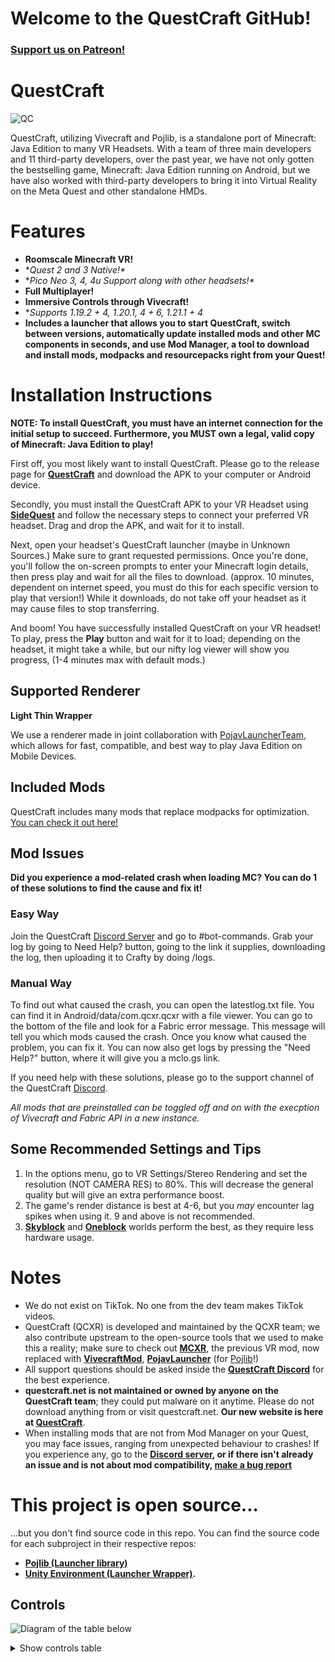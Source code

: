 # Welcome to the QuestCraft GitHub!
### **[Support us on Patreon!](https://patreon.com/QuestCraftXR)**

# QuestCraft
![QC](/QCSimple3.jpg)

QuestCraft, utilizing Vivecraft and Pojlib, is a standalone port of Minecraft: Java Edition to many VR Headsets. With a team of three main developers and 11 third-party developers, over the past year, we have not only gotten the bestselling game, Minecraft: Java Edition running on Android, but we have also worked with third-party developers to bring it into Virtual Reality on the Meta Quest and other standalone HMDs.

# Features
- **Roomscale Minecraft VR!** 
- **Quest 2 and 3 Native!\**
- **Pico Neo 3, 4, 4u Support along with other headsets!\**
- **Full Multiplayer!**                                                                    
- **Immersive Controls through Vivecraft!**                                                                                                   
- **Supports 1.19.2 + 4, 1.20.1, 4 + 6, 1.21.1 + 4*                                                                                                                                 
- **Includes a launcher that allows you to start QuestCraft, switch between versions, automatically update installed mods and other MC components in seconds, and use Mod Manager, a tool to download and install mods, modpacks and resourcepacks right from your Quest!**                                                                                                                                                                                

# Installation Instructions

**NOTE: To install QuestCraft, you must have an internet connection for the initial setup to succeed. Furthermore, you MUST own a legal, valid copy of Minecraft: Java Edition to play!**

First off, you most likely want to install QuestCraft. Please go to the release page for **[QuestCraft](https://github.com/QuestCraftPlusPlus/QuestCraft/releases/latest)** and download the APK to your computer or Android device.

Secondly, you must install the QuestCraft APK to your VR Headset using **[SideQuest](https://sidequestvr.com/setup-howto)** and follow the necessary steps to connect your preferred VR headset. Drag and drop the APK, and wait for it to install.

Next, open your headset's QuestCraft launcher (maybe in Unknown Sources.) Make sure to grant requested permissions. Once you're done, you'll follow the on-screen prompts to enter your Minecraft login details, then press play and wait for all the files to download. (approx. 10 minutes, dependent on internet speed, you must do this for each specific version to play that version!) While it downloads, do not take off your headset as it may cause files to stop transferring.

And boom! You have successfully installed QuestCraft on your VR headset! To play, press the **Play** button and wait for it to load; depending on the headset, it might take a while, but our nifty log viewer will show you progress, (1-4 minutes max with default mods.)

## Supported Renderer

**Light Thin Wrapper**

We use a renderer made in joint collaboration with [PojavLauncherTeam](https://github.com/PojavLauncherTeam), which allows for fast, compatible, and best way to play Java Edition on Mobile Devices.

## Included Mods 

QuestCraft includes many mods that replace modpacks for optimization. [You can check it out here!](https://github.com/QuestCraftPlusPlus/Pojlib/blob/QuestCraft/mods.json)

## Mod Issues

**Did you experience a mod-related crash when loading MC? You can do 1 of these solutions to find the cause and fix it!**

### Easy Way

Join the QuestCraft [Discord Server](https://discord.gg/questcraft) and go to #bot-commands. Grab your log by going to Need Help? button, going to the link it supplies, downloading the log, then uploading it to Crafty by doing /logs.

### Manual Way

To find out what caused the crash, you can open the latestlog.txt file. You can find it in Android/data/com.qcxr.qcxr with a file viewer. You can go to the bottom of the file and look for a Fabric error message. This message will tell you which mods caused the crash. Once you know what caused the problem, you can fix it. You can now also get logs by pressing the "Need Help?" button, where it will give you a mclo.gs link.

If you need help with these solutions, please go to the support channel of the QuestCraft [Discord](https://discord.gg/questcraft). 

*All mods that are preinstalled can be toggled off and on with the execption of Vivecraft and Fabric API in a new instance.*

## Some Recommended Settings and Tips
1. In the options menu, go to VR Settings/Stereo Rendering and set the resolution (NOT CAMERA RES) to 80%. This will decrease the general quality but will give an extra performance boost.
2. The game's render distance is best at 4-6, but you *may* encounter lag spikes when using it. 9 and above is not recommended.
3. **[Skyblock](https://minecraft.wiki/w/Tutorials/Skyblock)** and **[Oneblock](https://www.curseforge.com/minecraft/worlds/oneblock)** worlds perform the best, as they require less hardware usage.

# Notes
- We do not exist on TikTok. No one from the dev team makes TikTok videos.
- QuestCraft (QCXR) is developed and maintained by the QCXR team; we also contribute upstream to the open-source tools that we used to make this a reality; make sure to check out **[MCXR](https://github.com/mcxr-org/MCXR)**, the previous VR mod, now replaced with **[VivecraftMod](https://github.com/ferriarnus/VivecraftMod)**, **[PojavLauncher](https://github.com/PojavLauncherTeam/PojavLauncher)** (for [Pojlib](https://github.com/QuestCraftPlusPlus/Pojlib/tree/QuestCraft)!)
- All support questions should be asked inside the **[QuestCraft Discord](discord.gg/questcraft)** for the best experience.
- **questcraft.net is not maintained or owned by anyone on the QuestCraft team**; they could put malware on it anytime. Please do not download anything from or visit questcraft.net. **Our new website is here at [QuestCraft](https://questcraft.org/)**. 
- When installing mods that are not from Mod Manager on your Quest, you may face issues, ranging from unexpected behaviour to crashes! If you experience any, go to the **[Discord server](https://discord.gg/questcraft/), or if there isn't already an issue and is not about mod compatibility, [make a bug report](https://github.com/QuestCraftPlusPlus/QuestCraft/issues)**

# This project is open source...
...but you don't find source code in this repo. You can find the source code for each subproject in their respective repos:
- **[Pojlib (Launcher library)](https://github.com/questcraftplusplus/pojlib)**
- **[Unity Environment (Launcher Wrapper)](https://github.com/QuestCraftPlusPlus/QCXR-XR-Wrapper).** 

## Controls

![Diagram of the table below](/QC_Controls.png)

<details>
  <summary>Show controls table</summary>
  <table>
    <thead>
      <tr>
        <th scope="col">Button</th>
        <th scope="col">Function</th>
      </tr>
    </thead>
    <tbody>
      <tr>
        <th scope="row" style="text-align: left;">Left Thumbstick</th>
        <td>Move (Press to Sprint)</td>
      </tr>
      <tr>
        <th scope="row" style="text-align: left;">Right Thumbstick</th>
        <td>Left / Right Turn (Press to Crouch)</td>
      </tr>
      <tr>
        <th scope="row" style="text-align: left;">Left Trigger</th>
        <td>Place/use</td>
      </tr>
      <tr>
        <th scope="row" style="text-align: left;">Right Trigger</th>
        <td>Break / Grab</td>
      </tr>
      <tr>
        <th scope="row" style="text-align: left;">Left Grab</th>
        <td>Hotbar Left (Left Scroll)</td>
      </tr>
      <tr>
        <th scope="row" style="text-align: left;">Right Grab</th>
        <td>Hotbar Right (Right Scroll)</td>
      </tr>
      <tr>
        <th scope="row" style="text-align: left;">X</th>
        <td>Inventory</td>
      </tr>
      <tr>
        <th scope="row" style="text-align: left;">Y</th>
        <td>Teleport</td>
      </tr>
      <tr>
        <th scope="row" style="text-align: left;">A</th>
        <td>Radial Menu</td>
      </tr>
      <tr>
        <th scope="row" style="text-align: left;">B</th>
        <td>Jump</td>
      </tr>
      <tr>
        <th scope="row" style="text-align: left;">Menu Button</th>
        <td>Pause / Esc</td>
      </tr>
      <tr>
        <th scope="row" style="text-align: left;">Meta Button</th>
        <td>Meta Home</td>
      </tr>
    </tbody>
  </table>
</details>
